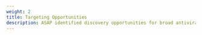 ```yaml
---
weight: 2
title: Targeting Opportunities
description: ASAP identified discovery opportunities for broad antiviral activity
---
```

